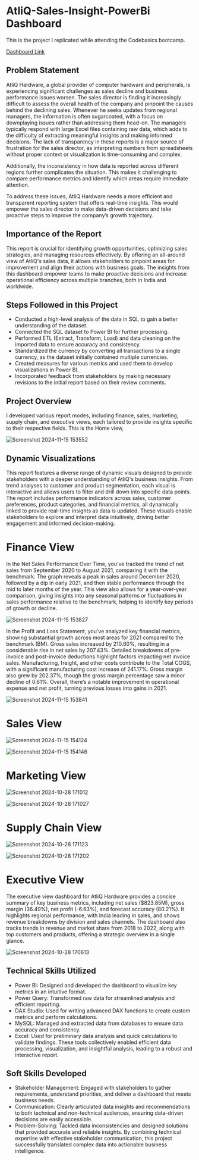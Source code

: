 # AtliQ-Sales-Insight-PowerBi Dashboard

This is the project I replicated while attending the Codebasics bootcamp.

[Dashboard Link](https://app.powerbi.com/groups/me/reports/d236e2ca-7fb3-4f86-ab4c-f558b5e2f115?experience=power-bi)
## Problem Statement
AtliQ Hardware, a global provider of computer hardware and peripherals, is experiencing significant challenges as sales decline and business performance issues worsen. The sales director is finding it increasingly difficult to assess the overall health of the company and pinpoint the causes behind the declining sales. Whenever he seeks updates from regional managers, the information is often sugarcoated, with a focus on downplaying issues rather than addressing them head-on. The managers typically respond with large Excel files containing raw data, which adds to the difficulty of extracting meaningful insights and making informed decisions. The lack of transparency in these reports is a major source of frustration for the sales director, as interpreting numbers from spreadsheets without proper context or visualization is time-consuming and complex.

Additionally, the inconsistency in how data is reported across different regions further complicates the situation. This makes it challenging to compare performance metrics and identify which areas require immediate attention.

To address these issues, AtliQ Hardware needs a more efficient and transparent reporting system that offers real-time insights. This would empower the sales director to make data-driven decisions and take proactive steps to improve the company’s growth trajectory.

## Importance of the Report


This report is crucial for identifying growth opportunities, optimizing sales strategies, and managing resources effectively. By offering an all-around view of AtliQ's sales data, it allows stakeholders to pinpoint areas for improvement and align their actions with business goals. The insights from this dashboard empower teams to make proactive decisions and increase operational efficiency across multiple branches, both in India and worldwide.


## Steps Followed in this Project

- Conducted a high-level analysis of the data in SQL to gain a better understanding of the dataset.
- Connected the SQL dataset to Power BI for further processing.
- Performed ETL (Extract, Transform, Load) and data cleaning on the imported data to ensure accuracy and consistency.
- Standardized the currency by converting all transactions to a single currency, as the dataset initially contained multiple currencies.
- Created measures for various metrics and used them to develop visualizations in Power BI.
- Incorporated feedback from stakeholders by making necessary revisions to the initial report based on their review comments.

## Project Overview

I developed various report modes, including finance, sales, marketing, supply chain, and executive views, each tailored to provide insights specific to their respective fields.
This is the Home view,


![Screenshot 2024-11-15 153552](https://github.com/user-attachments/assets/cde07d62-fb5d-4db2-b0d7-14b5171b9697)

## Dynamic Visualizations


This report features a diverse range of dynamic visuals designed to provide stakeholders with a deeper understanding of AtliQ's business insights. From trend analyses to customer and product segmentation, each visual is interactive and allows users to filter and drill down into specific data points. The report includes performance indicators across sales, customer preferences, product categories, and financial metrics, all dynamically linked to provide real-time insights as data is updated. These visuals enable stakeholders to explore and interpret data intuitively, driving better engagement and informed decision-making.

# Finance View
In the Net Sales Performance Over Time, you've tracked the trend of net sales from September 2020 to August 2021, comparing it with the benchmark. The graph reveals a peak in sales around December 2020, followed by a dip in early 2021, and then stable performance through the mid to later months of the year. This view also allows for a year-over-year comparison, giving insights into any seasonal patterns or fluctuations in sales performance relative to the benchmark, helping to identify key periods of growth or decline.


![Screenshot 2024-11-15 153827](https://github.com/user-attachments/assets/a2c97a05-9f8c-4fc5-8921-b75e955f1531)

In the Profit and Loss Statement, you've analyzed key financial metrics, showing substantial growth across most areas for 2021 compared to the benchmark (BM). Gross sales increased by 210.60%, resulting in a considerable rise in net sales by 207.43%. Detailed breakdowns of pre-invoice and post-invoice deductions highlight factors impacting net invoice sales. Manufacturing, freight, and other costs contribute to the Total COGS, with a significant manufacturing cost increase of 241.17%. Gross margin also grew by 202.37%, though the gross margin percentage saw a minor decline of 0.61%. Overall, there’s a notable improvement in operational expense and net profit, turning previous losses into gains in 2021.


![Screenshot 2024-11-15 153841](https://github.com/user-attachments/assets/a7a6924f-3bc3-4f5e-85b4-50613c1517a9)



# Sales View
![Screenshot 2024-11-15 154124](https://github.com/user-attachments/assets/6fde45eb-5ca8-40b8-83e1-fa48571a2f06)




![Screenshot 2024-11-15 154146](https://github.com/user-attachments/assets/ae6b19f7-7a2c-4711-bdde-1414367b3d51)


# Marketing View
![Screenshot 2024-10-28 171012](https://github.com/user-attachments/assets/88fa4815-3876-4da9-857c-2877152ccf8f)



![Screenshot 2024-10-28 171027](https://github.com/user-attachments/assets/1ab92420-3091-4b2d-9018-7ed10b9487f6)


# Supply Chain View

![Screenshot 2024-10-28 171123](https://github.com/user-attachments/assets/681d7cc7-1ef2-49fa-a58c-3ba49ebbb3d5)


![Screenshot 2024-10-28 171202](https://github.com/user-attachments/assets/7cd99d13-268d-48ca-832f-9fabd9396e31)

# Executive View
The executive view dashboard for AtliQ Hardware provides a concise summary of key business metrics, including net sales ($823.85M), gross margin (36.49%), net profit (-6.63%), and forecast accuracy (80.21%). It highlights regional performance, with India leading in sales, and shows revenue breakdowns by division and sales channels. The dashboard also tracks trends in revenue and market share from 2018 to 2022, along with top customers and products, offering a strategic overview in a single glance.



![Screenshot 2024-10-28 170613](https://github.com/user-attachments/assets/b97e0986-825f-4ffe-ad1e-a6659f283ccf)


## Technical Skills Utilized

- Power BI: Designed and developed the dashboard to visualize key metrics in an intuitive format.
- Power Query: Transformed raw data for streamlined analysis and efficient reporting.
- DAX Studio: Used for writing advanced DAX functions to create custom metrics and perform calculations.
- MySQL: Managed and extracted data from databases to ensure data accuracy and consistency.
- Excel: Used for preliminary data analysis and quick calculations to validate findings.
These tools collectively enabled efficient data processing, visualization, and insightful analysis, leading to a robust and interactive report.

## Soft Skills Developed
- Stakeholder Management: Engaged with stakeholders to gather requirements, understand priorities, and deliver a dashboard that meets business needs.
- Communication: Clearly articulated data insights and recommendations to both technical and non-technical audiences, ensuring data-driven decisions are easily accessible.
- Problem-Solving: Tackled data inconsistencies and designed solutions that provided accurate and reliable insights.
By combining technical expertise with effective stakeholder communication, this project successfully translated complex data into actionable business intelligence.
